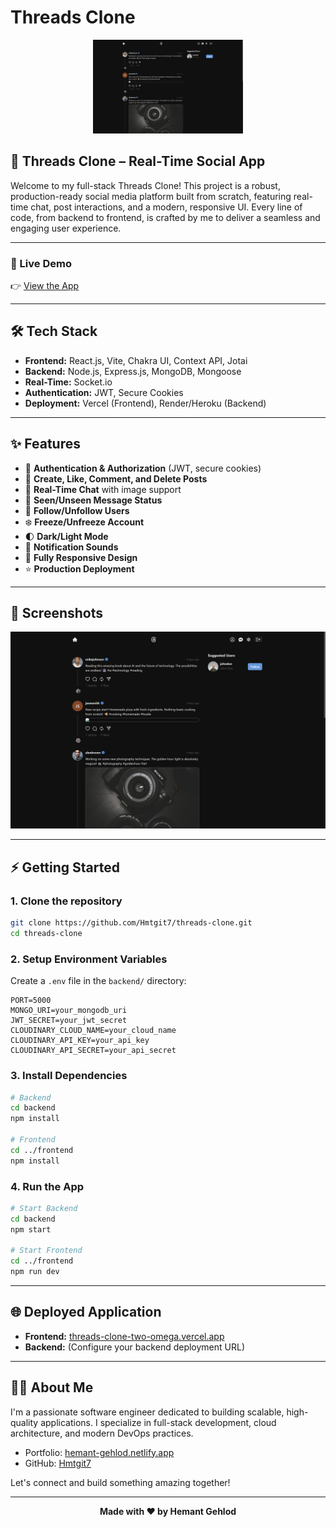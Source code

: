 # Threads Clone

<p align="center">
  <img src="frontend/public/thread.png" alt="Threads Clone Logo" width="240" />
</p>

## 🚀 Threads Clone – Real-Time Social App

Welcome to my full-stack Threads Clone! This project is a robust, production-ready social media platform built from scratch, featuring real-time chat, post interactions, and a modern, responsive UI. Every line of code, from backend to frontend, is crafted by me to deliver a seamless and engaging user experience.

---

### 🌟 Live Demo

👉 [View the App](https://threads-clone-two-omega.vercel.app/)

---

## 🛠️ Tech Stack

- **Frontend:** React.js, Vite, Chakra UI, Context API, Jotai
- **Backend:** Node.js, Express.js, MongoDB, Mongoose
- **Real-Time:** Socket.io
- **Authentication:** JWT, Secure Cookies
- **Deployment:** Vercel (Frontend), Render/Heroku (Backend)

---

## ✨ Features

- 🔐 **Authentication & Authorization** (JWT, secure cookies)
- 📝 **Create, Like, Comment, and Delete Posts**
- 💬 **Real-Time Chat** with image support
- 👀 **Seen/Unseen Message Status**
- 👥 **Follow/Unfollow Users**
- ❄️ **Freeze/Unfreeze Account**
- 🌓 **Dark/Light Mode**
- 🔔 **Notification Sounds**
- 📱 **Fully Responsive Design**
- ⭐ **Production Deployment**

---

## 📸 Screenshots

<p align="center">
  <img src="frontend/public/thread.png" alt="Threads App Screenshot" width="600" />
</p>

---

## ⚡ Getting Started

### 1. Clone the repository
```bash
git clone https://github.com/Hmtgit7/threads-clone.git
cd threads-clone
```

### 2. Setup Environment Variables
Create a `.env` file in the `backend/` directory:
```
PORT=5000
MONGO_URI=your_mongodb_uri
JWT_SECRET=your_jwt_secret
CLOUDINARY_CLOUD_NAME=your_cloud_name
CLOUDINARY_API_KEY=your_api_key
CLOUDINARY_API_SECRET=your_api_secret
```

### 3. Install Dependencies
```bash
# Backend
cd backend
npm install

# Frontend
cd ../frontend
npm install
```

### 4. Run the App
```bash
# Start Backend
cd backend
npm start

# Start Frontend
cd ../frontend
npm run dev
```

---

## 🌐 Deployed Application
- **Frontend:** [threads-clone-two-omega.vercel.app](https://threads-clone-two-omega.vercel.app/)
- **Backend:** (Configure your backend deployment URL)

---

## 👨‍💻 About Me

I'm a passionate software engineer dedicated to building scalable, high-quality applications. I specialize in full-stack development, cloud architecture, and modern DevOps practices.

- Portfolio: [hemant-gehlod.netlify.app](https://hemant-gehlod.netlify.app/)
- GitHub: [Hmtgit7](https://github.com/Hmtgit7)

Let's connect and build something amazing together!

---

<p align="center">
  <b>Made with ❤️ by Hemant Gehlod</b>
</p>
